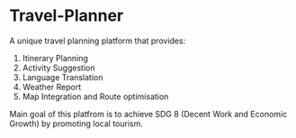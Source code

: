 # Travel-Planner
A unique travel planning platform that provides:
1. Itinerary Planning
2. Activity Suggestion
3. Language Translation
4. Weather Report
5. Map Integration and Route optimisation

Main goal of this platfrom is to achieve SDG 8 (Decent Work and Economic Growth) by promoting local tourism.
